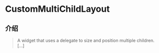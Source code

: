 # CustomMultiChildLayout

## 介绍

> A widget that uses a delegate to size and position multiple children. [...]
